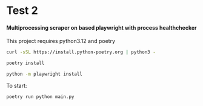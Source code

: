 
# Test 2
#### Multiprocessing scraper on based playwright with process healthchecker 
This  project requires python3.12 and poetry

```bash
curl -sSL https://install.python-poetry.org | python3 -

poetry install

python -m playwright install
```

To start:
```bash
poetry run python main.py
```